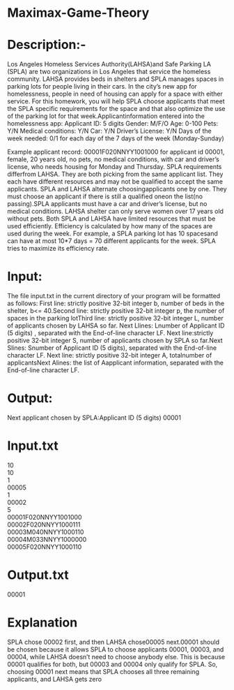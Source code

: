 # Maximax-Game-Theory

# Description:-
Los Angeles Homeless Services Authority(LAHSA)and Safe Parking LA (SPLA) are two  organizations  in  Los  Angeles  that  service  the  homeless  community.  LAHSA provides beds in shelters and SPLA manages spaces in parking lots for people living in their cars. In the city’s new app for homelessness, people in need of housing can apply for a space with either service.  For this homework, you will help SPLA choose applicants  that  meet  the  SPLA  specific  requirements  for  the  space  and  that  also optimize the use of the parking lot for that week.Applicantinformation entered into the homelessness app:
Applicant ID: 5 digits
Gender: M/F/O
Age: 0-100
Pets: Y/N
Medical conditions: Y/N
Car: Y/N
Driver’s License: Y/N
Days of the week needed: 0/1 for each day of the 7 days of the week (Monday-Sunday) 

Example applicant record: 00001F020NNYY1001000 for applicant id 00001, female, 20 years old, no pets, no medical conditions, with car and driver’s license, who needs housing for Monday and Thursday.
SPLA requirements differfrom LAHSA. They are both picking from the same applicant list. They each have different resources and may not be qualified to accept the same applicants. SPLA and LAHSA alternate choosingapplicants one by one.  They must choose an  applicant  if there is still a  qualified  oneon the list(no  passing).SPLA applicants must have a car and driver’s license, but no medical conditions.  LAHSA shelter can only serve women over 17 years old without pets. Both SPLA and LAHSA have limited resources that must be used efficiently.  Efficiency is calculated by how many of the spaces are used during the week.  For example, a SPLA parking lot has 10 spacesand can have at most 10*7 days = 70 different applicants for the week. SPLA tries to maximize its efficiency rate.

# Input: 
The file input.txt in the current directory of your program will be formatted as follows: First line: strictly positive 32-bit integer b, number of beds in the shelter, b<= 40.Second line: strictly positive 32-bit integer p, the number of spaces in the parking lotThird line: strictly positive 32-bit integer L, number of applicants chosen by LAHSA so far. Next Llines: Lnumber of Applicant ID (5 digits) , separated with the End-of-line character LF.  Next line:strictly positive 32-bit integer S, number of applicants chosen by SPLA so far.Next Slines: Snumber of Applicant ID (5 digits), separated with the End-of-line character LF.  Next line: strictly positive 32-bit integer A, totalnumber of applicantsNext Alines: the list of Aapplicant information, separated with the End-of-line character LF.

# Output: 
Next applicant chosen by SPLA:Applicant ID (5 digits)
00001



# Input.txt
10 <br/>
10 <br/>
1 <br/>
00005 <br/>
1 <br/>
00002 <br/>
5 <br/>
00001F020NNYY1001000 <br/>
00002F020NNYY1000111 <br/>
00003M040NNYY1000110 <br/>
00004M033NNYY1000000 <br/>
00005F020NNYY1000110 <br/>

# Output.txt
00001

# Explanation 
SPLA chose 00002 first, and then LAHSA chose00005 next.00001 should be chosen because it allows SPLA to choose applicants 00001, 00003, and 00004, while LAHSA doesn’t need to choose anybody else. This is because 00001 qualifies for both, but 00003 and 00004 only qualify for SPLA. So, choosing 00001 next means that SPLA chooses all three remaining applicants, and LAHSA gets zero
